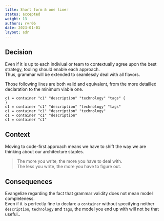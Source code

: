 ```yaml
---
title: Short form & one liner
status: accepted
weight: 13
authors: rvr06
date: 2023-01-01
layout: adr
---
```


## Decision

Even if it is up to each indiviual or team to contextually agree upon the best strategy, tooling should enable each approach.  
Thus, grammar will be extended to seamlessly deal with all flavors.

Those following lines are both valid and equivalent, from the more detailled declaration to the minimum viable one.
```c4u
c1 = container "c1" "description" "technology" "tags" {
}
c1 = container "c1" "description" "technology" "tags"
c1 = container "c1" "description" "technology"
c1 = container "c1" "description"
c1 = container "c1"
```

## Context

Moving to code-first approach means we have to shift the way we are thinking about our architecture staples. 

> The more you write, the more you have to deal with.  
> The less you write, the more you have to figure out.

## Consequences

Evangelize regarding the fact that grammar validity does not mean model completeness.  
Even if it is perfectly fine to declare a `container` without specifying neither `description`, `technology` and `tags`, the model you end up with will not be that useful..